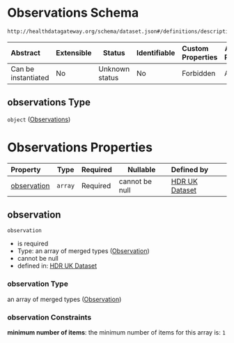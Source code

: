 # Observations Schema

```txt
http://healthdatagateway.org/schema/dataset.json#/definitions/descriptive-metadata/properties/observations
```




| Abstract            | Extensible | Status         | Identifiable | Custom Properties | Additional Properties | Access Restrictions | Defined In                                                                 |
| :------------------ | ---------- | -------------- | ------------ | :---------------- | --------------------- | ------------------- | -------------------------------------------------------------------------- |
| Can be instantiated | No         | Unknown status | No           | Forbidden         | Allowed               | none                | [dataset.schema.json\*](../out/dataset.schema.json "open original schema") |

## observations Type

`object` ([Observations](dataset-definitions-observations.md))

# Observations Properties

| Property                    | Type    | Required | Nullable       | Defined by                                                                                                                                                                            |
| :-------------------------- | ------- | -------- | -------------- | :------------------------------------------------------------------------------------------------------------------------------------------------------------------------------------ |
| [observation](#observation) | `array` | Required | cannot be null | [HDR UK Dataset](dataset-definitions-observations-properties-observation.md "http&#x3A;//healthdatagateway.org/schema/dataset.json#/definitions/observations/properties/observation") |

## observation




`observation`

-   is required
-   Type: an array of merged types ([Observation](dataset-definitions-observations-properties-observation-observation.md))
-   cannot be null
-   defined in: [HDR UK Dataset](dataset-definitions-observations-properties-observation.md "http&#x3A;//healthdatagateway.org/schema/dataset.json#/definitions/observations/properties/observation")

### observation Type

an array of merged types ([Observation](dataset-definitions-observations-properties-observation-observation.md))

### observation Constraints

**minimum number of items**: the minimum number of items for this array is: `1`
